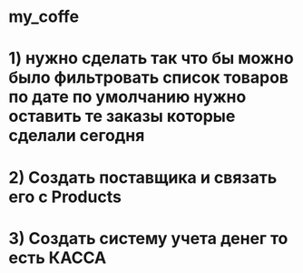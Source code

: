 # my_coffe

# 1) нужно сделать так что бы можно было фильтровать список товаров по дате по умолчанию нужно оставить те заказы которые сделали сегодня 
# 2)  Создать поставщика и связать его с Products 
# 3) Создать систему учета денег то есть КАССА 
